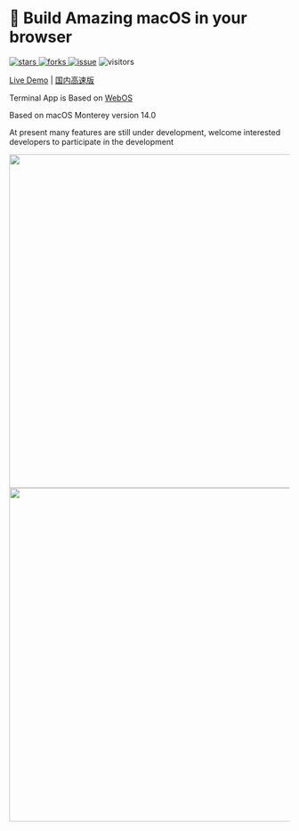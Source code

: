 <!--
 * @Author: tackchen
 * @Date: 2022-10-03 15:30:44
 * @Description: Coding something
-->
#  Build Amazing macOS in your browser

<p align="left">
    <a href="https://www.github.com/theajack/mac/stargazers" target="_black">
        <img src="https://img.shields.io/github/stars/theajack/mac?logo=github" alt="stars" />
    </a>
    <a href="https://www.github.com/theajack/mac/network/members" target="_black">
        <img src="https://img.shields.io/github/forks/theajack/mac?logo=github" alt="forks" />
    </a>
    <a href="https://github.com/theajack/mac/issues"><img src="https://img.shields.io/github/issues-closed/theajack/mac.svg" alt="issue"></a>
    <img src="https://shiyix.cn/api2/util/badge/stat?c=Visitors-Mac" alt="visitors">
</p>

[Live Demo](https://theajack.github.io/mac) | [国内高速版](https://theajack.gitee.io/mac)

Terminal App is Based on [WebOS](https://github.com/theajack/webos)

Based on macOS Monterey version 14.0

At present many features are still under development, welcome interested developers to participate in the development

<img src='https://shiyix.cn/images/macos.jpg' width='600px'/>

<img src='https://shiyix.cn/images/design.png' width='600px'/>
